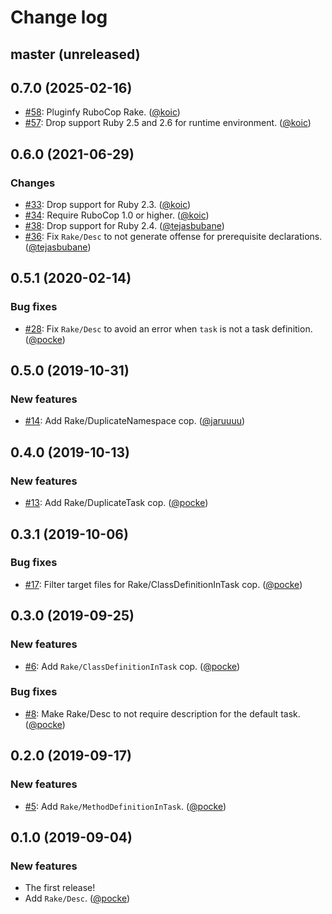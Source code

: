 # Change log

## master (unreleased)

## 0.7.0 (2025-02-16)

* [#58](https://github.com/rubocop/rubocop-rake/pull/58): Pluginfy RuboCop Rake. ([@koic][])
* [#57](https://github.com/rubocop/rubocop-rake/pull/57): Drop support Ruby 2.5 and 2.6 for runtime environment. ([@koic][])

## 0.6.0 (2021-06-29)

### Changes

* [#33](https://github.com/rubocop/rubocop-rake/pull/33): Drop support for Ruby 2.3. ([@koic][])
* [#34](https://github.com/rubocop/rubocop-rake/pull/34): Require RuboCop 1.0 or higher. ([@koic][])
* [#38](https://github.com/rubocop/rubocop-rake/pull/37): Drop support for Ruby 2.4. ([@tejasbubane])
* [#36](https://github.com/rubocop/rubocop-rake/issues/36): Fix `Rake/Desc` to not generate offense for prerequisite declarations. ([@tejasbubane][])

## 0.5.1 (2020-02-14)

### Bug fixes

* [#28](https://github.com/rubocop/rubocop-rake/issues/28): Fix `Rake/Desc` to avoid an error when `task` is not a task definition. ([@pocke][])

## 0.5.0 (2019-10-31)

### New features

* [#14](https://github.com/rubocop/rubocop-rake/issues/14): Add Rake/DuplicateNamespace cop. ([@jaruuuu][])

## 0.4.0 (2019-10-13)

### New features

* [#13](https://github.com/rubocop/rubocop-rake/issues/13): Add Rake/DuplicateTask cop. ([@pocke][])

## 0.3.1 (2019-10-06)

### Bug fixes

* [#17](https://github.com/rubocop/rubocop-rake/pull/17): Filter target files for Rake/ClassDefinitionInTask cop. ([@pocke][])

## 0.3.0 (2019-09-25)

### New features

* [#6](https://github.com/rubocop/rubocop-rake/issues/6): Add `Rake/ClassDefinitionInTask` cop. ([@pocke][])

### Bug fixes

* [#8](https://github.com/rubocop/rubocop-rake/issues/8): Make Rake/Desc to not require description for the default task. ([@pocke][])

## 0.2.0 (2019-09-17)

### New features

* [#5](https://github.com/rubocop/rubocop-rake/pull/5): Add `Rake/MethodDefinitionInTask`. ([@pocke][])

## 0.1.0 (2019-09-04)

### New features

* The first release!
* Add `Rake/Desc`. ([@pocke][])

[@pocke]: https://github.com/pocke
[@jaruuuu]: https://github.com/jaruuuu
[@koic]: https://github.com/koic
[@tejasbubane]: https://github.com/tejasbubane
